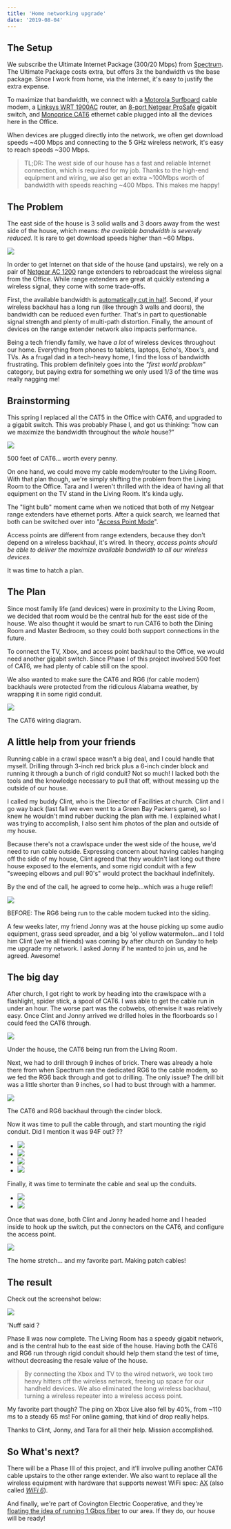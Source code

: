```yaml
---
title: 'Home networking upgrade'
date: '2019-08-04'
---
```


## The Setup

We subscribe the Ultimate Internet Package (300/20 Mbps) from [Spectrum](https://www.spectrum.com/internet). The Ultimate Package costs extra, but offers 3x the bandwidth vs the base package. Since I work from home, via the Internet, it's easy to justify the extra expense.

To maximize that bandwidth, we connect with a [Motorola Surfboard](https://amzn.to/31JJKri) cable modem, a [Linksys WRT 1900AC](https://amzn.to/33A7q3b) router, an [8-port Netgear ProSafe](https://amzn.to/2KORBNl) gigabit switch, and [Monoprice CAT6](https://amzn.to/2YWYI0b) ethernet cable plugged into all the devices here in the Office.

When devices are plugged directly into the network, we often get download speeds ~400 Mbps and connecting to the 5 GHz wireless network, it's easy to reach speeds ~300 Mbps.

> TL;DR: The west side of our house has a fast and reliable Internet connection, which is required for my job. Thanks to the high-end equipment and wiring, we also get an extra ~100Mbps worth of bandwidth with speeds reaching ~400 Mbps. This makes me happy!

## The Problem

The east side of the house is 3 solid walls and 3 doors away from the west side of the house, which means: _the available bandwidth is severely reduced._ It is rare to get download speeds higher than ~60 Mbps.

![](images/2019-08-01-17.56.42.jpg)

In order to get Internet on that side of the house (and upstairs), we rely on a pair of [Netgear AC 1200](https://amzn.to/2YRuvPX) range extenders to rebroadcast the wireless signal from the Office. While range extenders are great at quickly extending a wireless signal, they come with some trade-offs.

First, the available bandwidth is [automatically cut in half](https://www.pcmag.com/news/363527/whats-the-difference-between-a-wi-fi-extender-and-mesh-syst). Second, if your wireless backhaul has a long run (like through 3 walls and doors), the bandwidth can be reduced even further. That's in part to questionable signal strength and plenty of multi-path distortion. Finally, the amount of devices on the range extender network also impacts performance.

Being a tech friendly family, we have _a lot_ of wireless devices throughout our home. Everything from phones to tablets, laptops, Echo's, Xbox's, and TVs. As a frugal dad in a tech-heavy home, I find the loss of bandwidth frustrating. This problem definitely goes into the _"first world problem"_ category, but paying extra for something we only used 1/3 of the time was really nagging me!

## Brainstorming

This spring I replaced all the CAT5 in the Office with CAT6, and upgraded to a gigabit switch. This was probably Phase I, and got us thinking: "how can we maximize the bandwidth throughout the _whole_ house?"

![](images/2019-08-16-10.57.29-1024x768.jpg)

500 feet of CAT6... worth every penny.

On one hand, we could move my cable modem/router to the Living Room. With that plan though, we're simply shifting the problem from the Living Room to the Office. Tara and I weren't thrilled with the idea of having all that equipment on the TV stand in the Living Room. It's kinda ugly.

The "light bulb" moment came when we noticed that both of my Netgear range extenders have ethernet ports. After a quick search, we learned that both can be switched over into "[Access Point Mode](https://www.speedguide.net/faq/wireless-repeater-extender-vs-access-point-385)".

Access points are different from range extenders, because they don't depend on a wireless backhaul, it's wired. In theory, _access points should be able to deliver the maximize available bandwidth to all our wireless devices_.

It was time to hatch a plan.

## The Plan

Since most family life (and devices) were in proximity to the Living Room, we decided that room would be the central hub for the east side of the house. We also thought it would be smart to run CAT6 to both the Dining Room and Master Bedroom, so they could both support connections in the future.

To connect the TV, Xbox, and access point backhaul to the Office, we would need another gigabit switch. Since Phase I of this project involved 500 feet of CAT6, we had plenty of cable still on the spool.

We also wanted to make sure the CAT6 and RG6 (for cable modem) backhauls were protected from the ridiculous Alabama weather, by wrapping it in some rigid conduit.

![](images/2019-08-16-10.55.39-768x1024.jpg)

The CAT6 wiring diagram.

## A little help from your friends

Running cable in a crawl space wasn't a big deal, and I could handle that myself. Drilling through 3-inch red brick plus a 6-inch cinder block and running it through a bunch of rigid conduit? Not so much! I lacked both the tools and the knowledge necessary to pull that off, without messing up the outside of our house.

I called my buddy Clint, who is the Director of Facilities at church. Clint and I go way back (last fall we even went to a Green Bay Packers game), so I knew he wouldn't mind rubber ducking the plan with me. I explained what I was trying to accomplish, I also sent him photos of the plan and outside of my house.

Because there's not a crawlspace under the west side of the house, we'd need to run cable outside. Expressing concern about having cables hanging off the side of my house, Clint agreed that they wouldn't last long out there house exposed to the elements, and some rigid conduit with a few "sweeping elbows and pull 90's" would protect the backhaul indefinitely.

By the end of the call, he agreed to come help...which was a huge relief!

![](images/2019-07-27-11.27.38-1024x768.jpg)

BEFORE: The RG6 being run to the cable modem tucked into the siding.

A few weeks later, my friend Jonny was at the house picking up some audio equipment, grass seed spreader, and a big 'ol yellow watermelon...and I told him Clint (we're all friends) was coming by after church on Sunday to help me upgrade my network. I asked Jonny if he wanted to join us, and he agreed. Awesome!

## The big day

After church, I got right to work by heading into the crawlspace with a flashlight, spider stick, a spool of CAT6. I was able to get the cable run in under an hour. The worse part was the cobwebs, otherwise it was relatively easy. Once Clint and Jonny arrived we drilled holes in the floorboards so I could feed the CAT6 through.

![](images/2019-08-04-19.04.01-768x1024.jpg)

Under the house, the CAT6 being run from the Living Room.

Next, we had to drill through 9 inches of brick. There was already a hole there from when Spectrum ran the dedicated RG6 to the cable modem, so we fed the RG6 back through and got to drilling. The only issue? The drill bit was a little shorter than 9 inches, so I had to bust through with a hammer.

![](images/2019-08-04-19.02.36-1024x768.jpg)

The CAT6 and RG6 backhaul through the cinder block.

Now it was time to pull the cable through, and start mounting the rigid conduit. Did I mention it was 94F out? ??

- [![](images/2019-08-04-19.07.43-768x1024.jpg)](https://gregrickaby.com/?attachment_id=22094)
- [![](images/2019-08-04-19.08.44-768x1024.jpg)](https://gregrickaby.com/?attachment_id=22095)
- [![](images/2019-08-04-17.29.55-768x1024.jpg)](https://gregrickaby.com/?attachment_id=22091)
- [![](images/2019-08-04-19.35.45-768x1024.jpg)](https://gregrickaby.com/?attachment_id=22096)

Finally, it was time to terminate the cable and seal up the conduits.

- [![](images/2019-08-04-19.36.19-768x1024.jpg)](https://gregrickaby.com/?attachment_id=22097)
- [![](images/2019-08-04-19.36.25-1024x768.jpg)](https://gregrickaby.com/?attachment_id=22098)

Once that was done, both Clint and Jonny headed home and I headed inside to hook up the switch, put the connectors on the CAT6, and configure the access point.

![](images/2019-08-04-20.35.50-768x1024.jpg)

The home stretch... and my favorite part. Making patch cables!

## The result

Check out the screenshot below:

![](images/img_6327.jpg)

‘Nuff said ?

Phase II was now complete. The Living Room has a speedy gigabit network, and is the central hub to the east side of the house. Having both the CAT6 and RG6 run through rigid conduit should help them stand the test of time, without decreasing the resale value of the house.

> By connecting the Xbox and TV to the wired network, we took two heavy hitters off the wireless network, freeing up space for our handheld devices. We also eliminated the long wireless backhaul, turning a wireless repeater into a wireless access point.

My favorite part though? The ping on Xbox Live also fell by 40%, from ~110 ms to a steady 65 ms! For online gaming, that kind of drop really helps.

Thanks to Clint, Jonny, and Tara for all their help. Mission accomplished.

## So What's next?

There will be a Phase III of this project, and it'll involve pulling another CAT6 cable upstairs to the other range extender. We also want to replace all the wireless equipment with hardware that supports newest WiFi spec: [AX](https://en.wikipedia.org/wiki/IEEE_802.11ax) (also called [_WiFi 6_](https://www.netgear.com/landings/wifi6/)).

And finally, we're part of Covington Electric Cooperative, and they're [floating the idea of running 1 Gbps fiber](https://covingtonbroadband.twncomm.com/front_end) to our area. If they do, our house will be ready!
